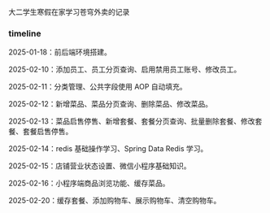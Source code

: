 大二学生寒假在家学习苍穹外卖的记录



### timeline

2025-01-18：前后端环境搭建。

2025-02-10：添加员工、员工分页查询、启用禁用员工账号、修改员工。

2025-02-11：分类管理、公共字段使用 AOP 自动填充。

2025-02-12：新增菜品、菜品分页查询、删除菜品、修改菜品。

2025-02-13：菜品启售停售、新增套餐、套餐分页查询、批量删除套餐、修改套餐、套餐启售停售。

2025-02-14：redis 基础操作学习、Spring Data Redis 学习。

2025-02-15：店铺营业状态设置、微信小程序基础知识。

2025-02-16：小程序端商品浏览功能、缓存菜品。

2025-02-20：缓存套餐、添加购物车、展示购物车、清空购物车。
